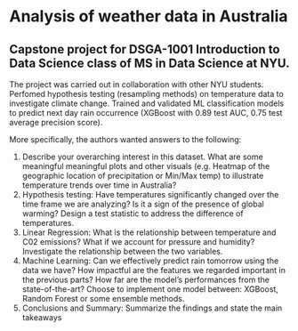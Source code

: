# Analysis of weather data in Australia
## Capstone project for DSGA-1001 Introduction to Data Science class of MS in Data Science at NYU.

The project was carried out in collaboration with other NYU students.
Perfomed hypothesis testing (resampling methods) on temperature data to investigate climate change. Trained and validated ML classification models to predict next day rain occurrence (XGBoost with 0.89 test AUC, 0.75 test average precision score).

More specifically, the authors wanted answers to the following:
1)	Describe your overarching interest in this dataset. What are some meaningful meaningful plots and other visuals (e.g. Heatmap of the geographic location of precipitation or Min/Max temp) to illustrate temperature trends over time in Australia?
2)	Hypothesis testing: Have temperatures significantly changed over the time frame we are analyzing? Is it a sign of the presence of global warming? Design a test statistic to address the difference of temperatures.
3)	Linear Regression: What is the relationship between temperature and C02 emissions? What if we account for pressure and humidity? Investigate the relationship between the two variables.
4)	Machine Learning: Can we effectively predict rain tomorrow using the data we have? How impactful are the features we regarded important in the previous parts? How far are the model’s performances from the state-of-the-art? Choose to implement one model between: XGBoost, Random Forest or some ensemble methods.
6)	Conclusions and Summary: Summarize the findings and state the main takeaways

